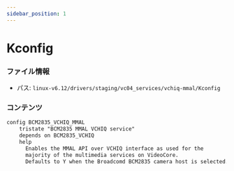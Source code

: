 ```yaml
---
sidebar_position: 1
---
```

# Kconfig

### ファイル情報

- パス: `linux-v6.12/drivers/staging/vc04_services/vchiq-mmal/Kconfig`

### コンテンツ

```txt
config BCM2835_VCHIQ_MMAL
	tristate "BCM2835 MMAL VCHIQ service"
	depends on BCM2835_VCHIQ
	help
	  Enables the MMAL API over VCHIQ interface as used for the
	  majority of the multimedia services on VideoCore.
	  Defaults to Y when the Broadcomd BCM2835 camera host is selected.

```
